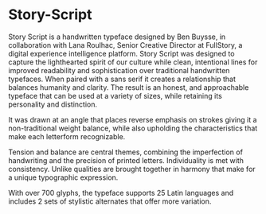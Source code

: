 # Story-Script
Story Script is a handwritten typeface designed by Ben Buysse, in collaboration with Lana Roulhac, Senior Creative Director at FullStory, a digital experience intelligence platform. Story Script was designed to capture the lighthearted spirit of our culture while clean, intentional lines for improved readability and sophistication over traditional handwritten typefaces. When paired with a sans serif it creates a relationship that balances humanity and clarity. The result is an honest, and approachable typeface that can be used at a variety of sizes, while retaining its personality and distinction.

It was drawn at an angle that places reverse emphasis on strokes giving it a non-traditional weight balance, while also upholding the characteristics that make each letterform recognizable.

Tension and balance are central themes, combining the imperfection of handwriting and the precision of printed letters. Individuality is met with consistency. Unlike qualities are brought together in harmony that make for a unique typographic expression.

With over 700 glyphs, the typeface supports 25 Latin languages and includes 2 sets of stylistic alternates that offer more variation.
